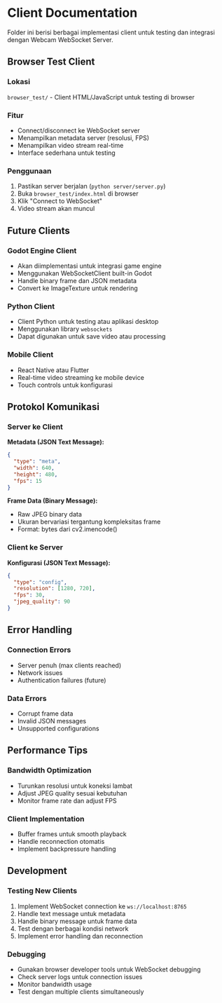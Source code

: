 # Client Documentation

Folder ini berisi berbagai implementasi client untuk testing dan integrasi dengan Webcam WebSocket Server.

## Browser Test Client

### Lokasi

`browser_test/` - Client HTML/JavaScript untuk testing di browser

### Fitur

- Connect/disconnect ke WebSocket server
- Menampilkan metadata server (resolusi, FPS)
- Menampilkan video stream real-time
- Interface sederhana untuk testing

### Penggunaan

1. Pastikan server berjalan (`python server/server.py`)
2. Buka `browser_test/index.html` di browser
3. Klik "Connect to WebSocket"
4. Video stream akan muncul

## Future Clients

### Godot Engine Client

- Akan diimplementasi untuk integrasi game engine
- Menggunakan WebSocketClient built-in Godot
- Handle binary frame dan JSON metadata
- Convert ke ImageTexture untuk rendering

### Python Client

- Client Python untuk testing atau aplikasi desktop
- Menggunakan library `websockets`
- Dapat digunakan untuk save video atau processing

### Mobile Client

- React Native atau Flutter
- Real-time video streaming ke mobile device
- Touch controls untuk konfigurasi

## Protokol Komunikasi

### Server ke Client

**Metadata (JSON Text Message):**

```json
{
  "type": "meta",
  "width": 640,
  "height": 480,
  "fps": 15
}
```

**Frame Data (Binary Message):**

- Raw JPEG binary data
- Ukuran bervariasi tergantung kompleksitas frame
- Format: bytes dari cv2.imencode()

### Client ke Server

**Konfigurasi (JSON Text Message):**

```json
{
  "type": "config",
  "resolution": [1280, 720],
  "fps": 30,
  "jpeg_quality": 90
}
```

## Error Handling

### Connection Errors

- Server penuh (max clients reached)
- Network issues
- Authentication failures (future)

### Data Errors

- Corrupt frame data
- Invalid JSON messages
- Unsupported configurations

## Performance Tips

### Bandwidth Optimization

- Turunkan resolusi untuk koneksi lambat
- Adjust JPEG quality sesuai kebutuhan
- Monitor frame rate dan adjust FPS

### Client Implementation

- Buffer frames untuk smooth playback
- Handle reconnection otomatis
- Implement backpressure handling

## Development

### Testing New Clients

1. Implement WebSocket connection ke `ws://localhost:8765`
2. Handle text message untuk metadata
3. Handle binary message untuk frame data
4. Test dengan berbagai kondisi network
5. Implement error handling dan reconnection

### Debugging

- Gunakan browser developer tools untuk WebSocket debugging
- Check server logs untuk connection issues
- Monitor bandwidth usage
- Test dengan multiple clients simultaneously
